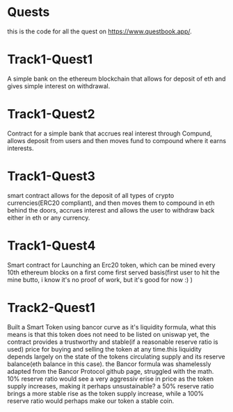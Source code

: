 # Quests
this is the code for all the quest on https://www.questbook.app/.

# Track1-Quest1

A simple bank on the ethereum blockchain that allows for deposit of eth and gives simple interest on withdrawal.

# Track1-Quest2
Contract for a simple bank that accrues real interest through Compund, allows deposit from users and then moves fund to compound where it earns interests.

# Track1-Quest3
smart contract allows for the deposit of all types of crypto currencies(ERC20 compliant), and then moves them to compound in eth behind the doors,
accrues interest and allows the user to withdraw back either in eth or any currency.

# Track1-Quest4
Smart contract for Launching an Erc20 token, which can be mined every 10th ethereum blocks on a first come first served basis(first user to hit the mine butto,
i know it's no proof of work, but it's good for now :) )

# Track2-Quest1
Built a Smart Token using bancor curve as it's liquidity formula, what this means is that this token does not need to be listed on uniswap yet, the contract provides a trustworthy and stable(if a reasonable reserve ratio is used) price for buying and selling the token at any time.this liquidity depends largely on the state of the tokens circulating supply and its reserve balance(eth balance in this case). the Bancor formula was shamelessly adapted from the Bancor Protocol github page, struggled with the math.  10% reserve ratio would see a very aggressiv erise in price as the token supply increases, making it perhaps unsustainable? a 50% reserve ratio brings a more stable rise as the token supply increase, while a 100% reserve ratio would perhaps make our token a stable coin.